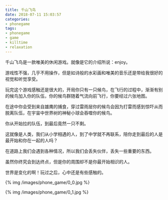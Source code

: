 ```yaml
---
title: 千山飞鸟
date: 2018-07-11 15:03:57
categories:
- phonegame
tags:
- phonegame
- game
- killtime
- relaxation
---
```

千山飞鸟是一款唯美的休闲游戏。就像是它的介绍所说：enjoy。

游戏性不强，几乎不用操作，但是如诗般的水彩画和唯美的音乐还是带给我很好的视觉和听觉享受。

<!-- more -->

玩完这个游戏感触还是很大的，开局你只有一只候鸟，在飞行的过程中，渐渐有别的候鸟加入你的队伍，你的候鸟群随着气流向前飞行，你要经过六张地图。

在途中你会受到来自雄鹰的捕食，穿过雷雨层你的候鸟会因为打雷而感到惊吓从而脱离队伍，在宇宙中世界树的神秘小球会吞噬你的候鸟。

你从开始拉的队伍，到最后竟然一只不剩。

这就像是人类，我们从小学相遇的人，到了中学就不再联系，陪你走到最后的人是最开始和你在一起的人吗？

在道路上我们会遇到各种情况，所以我们会丢失伙伴，丢失一些重要的东西。

虽然你终究会到达终点，但是你的周围却不是你最开始相识的人。

世界是变化的啊！玩过之后，心中还是有些感触的。

{% img /images/phone_game/0_0.jpg %}

{% img /images/phone_game/0_1.jpg %}